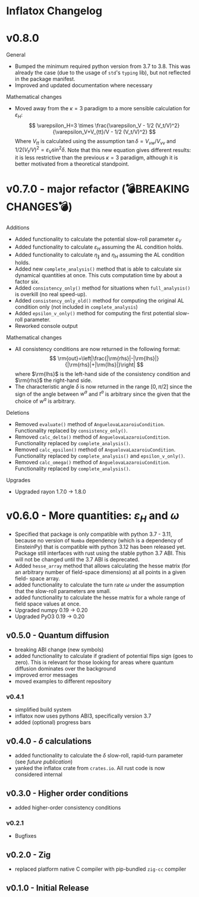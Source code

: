 # Inflatox Changelog

# v0.8.0
General
- Bumped the minimum required python version from 3.7 to 3.8. This was already the case (due to the
  usage of `std`'s `typing` lib), but not reflected in the package manifest.
- Improved and updated documentation where necessary

Mathematical changes
- Moved away from the $\kappa=3$ paradigm to a more sensible calculation for 
  $\varepsilon_H$:
  $$
    \varepsilon_H=3 \times \frac{\varepsilon_V - 1/2 (V_t/V)^2}
    {\varepsilon_V+V_{tt}/V - 1/2 (V_t/V)^2}
  $$
  Where $V_{tt}$ is calculated using the assumption $\tan\delta=V_{vw}/V_{vv}$ and $1/2(V_t/V)^2=
  \varepsilon_V\sin^2\delta$. Note that this new equation gives different results: it is less
  restrictive than the previous $\kappa=3$ paradigm, although it is better motivated from a 
  theoretical standpoint.

# v0.7.0 - major refactor (💣BREAKING CHANGES💣)
Additions
- Added functionality to calculate the potential slow-roll parameter $\varepsilon_V$
- Added functionality to calculate $\varepsilon_H$ assuming the AL condition holds.
- Added functionality to calculate $\eta_{\parallel}$ and $\eta_H$ assuming
  the AL condition holds.
- Added new `complete_analysis()` method that is able to calculate six dynamical
  quantities at once. This cuts computation time by about a factor six.
- Added `consistency_only()` method for situations when `full_analysis()` is
  overkill (no real speed-up).
- Added `consistency_only_old()` method for computing the original AL condition
  only (not included in `complete_analysis`)
- Added `epsilon_v_only()` method for computing the first potential slow-roll
  parameter.
- Reworked console output

Mathematical changes
- All consistency conditions are now returned in the following format:
  $$
    \rm{out}=\left|\frac{|\rm{rhs}|-|\rm{lhs}|}{|\rm{rhs}|+|\rm{lhs}|}\right|
  $$
  where $\rm{lhs}$ is the left-hand side of the consistency condition and $\rm{rhs}$
  the right-hand side.
- The characteristic angle $\delta$ is now returned in the range $[0,\pi/2]$
  since the sign of the angle between $w^a$ and $t^a$ is arbitrary since the 
  given that the choice of $w^a$ is arbitrary.

Deletions
- Removed `evaluate()` method of `AnguelovaLazaroiuCondition`. Functionality
  replaced by `consistency_only()`.
- Removed `calc_delta()` method of `AnguelovaLazaroiuCondition`. Functionality
  replaced by `complete_analysis()`.
- Removed `calc_epsilon()` method of `AnguelovaLazaroiuCondition`. Functionality
  replaced by `complete_analysis()` and `epsilon_v_only()`.
- Removed `calc_omega()` method of `AnguelovaLazaroiuCondition`. Functionality
  replaced by `complete_analysis()`.

Upgrades
- Upgraded rayon 1.7.0 -> 1.8.0

# v0.6.0 - More quantities: $\varepsilon_H$ and $\omega$
- Specified that package is only compatible with python 3.7 - 3.11, because
  no version of `Numba` dependency (which is a dependency of EinsteinPy) that is
  compatible with python 3.12 has been released yet. Package still interfaces
  with rust using the stable python 3.7 ABI. This will not be changed until
  the 3.7 ABI is deprecated. 
- Added `hesse_array` method that allows calculating the hesse matrix (for an
  arbitrary number of field-space dimensions) at all points in a given field-
  space array.
- added functionality to calculate the turn rate $\omega$ under the assumption
  that the slow-roll parameters are small.
- added functionality to calculate the hesse matrix for a whole range of field
  space values at once.
- Upgraded numpy 0.19 -> 0.20
- Upgraded PyO3 0.19 -> 0.20

## v0.5.0 - Quantum diffusion
- breaking ABI change (new symbols)
- added functionality to calculate if gradient of potential flips sign (goes to
  zero). This is relevant for those looking for areas where quantum diffusion
  dominates over the background
- improved error messages
- moved examples to different repository

### v0.4.1
- simplified build system
- inflatox now uses pythons ABI3, specifically version 3.7
- added (optional) progress bars

## v0.4.0 - $\delta$ calculations
- added functionality to calculate the $\delta$ slow-roll, rapid-turn parameter (see _future publication_)
- yanked the inflatox crate from `crates.io`. All rust code is now considered internal

## v0.3.0 - Higher order conditions
- added higher-order consistency conditions

### v0.2.1
- Bugfixes

## v0.2.0 - Zig
- replaced platform native C compiler with pip-bundled `zig-cc` compiler

## v0.1.0 - Initial Release